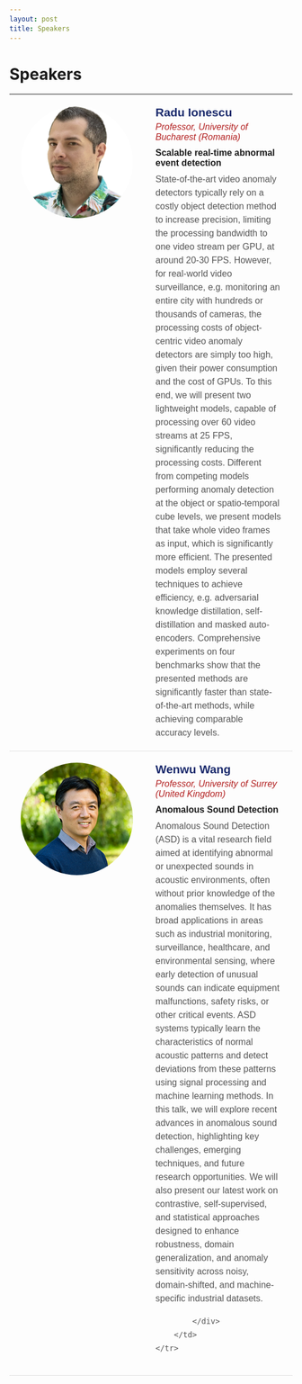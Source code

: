 ```yaml
---
layout: post
title: Speakers
---
```


<h1>Speakers</h1>

<style>
    .speakers-table {
        width: 100%;
        border-collapse: collapse;
        font-family: Arial, sans-serif;
    }

    .speakers-table td {
        padding: 20px;
        vertical-align: top;
        border-bottom: 1px solid #e0e0e0;
        font-size:16px;
    }

    .speaker-image {
        width: 120px;
        padding-right: 20px;
    }

    .speaker-image img {
        width: 200px;
        height: 200px;
        border-radius: 50%;
        object-fit: cover;
        max-width: None;
    }

    .speaker-name {
        font-size: 1.3rem;
        font-weight: bold;
        color: #1a2a6c;
        margin-bottom: 5px;
    }

    .speaker-position {
        color: #b21f1f;
        font-style: italic;
        margin-bottom: 10px;
    }

    .talk-title {
        font-weight: bold;
        margin-bottom: 8px;
    }

    .talk-summary {
        color: #555;
        line-height: 1.5;
    }

    @media (max-width: 768px) {
        .speaker-image {
            width: 200px;
            padding-right: 15px;
        }

        .speaker-image img {
            width: 200px;
            height: 200px;
        }

        .speakers-table td {
            padding: 15px 10px;
        }
    }
</style>
<table class="speakers-table">
    <tr>
        <td class="speaker-image">
            <img src="assets/img/photos/radu.png" alt="Radu Ionescu">
        </td>
        <td>
            <div class="speaker-name">Radu Ionescu</div>
            <div class="speaker-position">Professor, University of Bucharest (Romania)</div>
            <div class="talk-title">Scalable real-time abnormal event detection</div>
            <div class="talk-summary">
State-of-the-art video anomaly detectors typically rely on a costly object detection method to increase precision, limiting the processing bandwidth to one video stream per GPU, at around 20-30 FPS. However, for real-world video surveillance, e.g. monitoring an entire city with hundreds or thousands of cameras, the processing costs of object-centric video anomaly detectors are simply too high, given their power consumption and the cost of GPUs. To this end, we will present two lightweight models, capable of processing over 60 video streams at 25 FPS, significantly reducing the processing costs. Different from competing models performing anomaly detection at the object or spatio-temporal cube levels, we present models that take whole video frames as input, which is significantly more efficient. The presented models employ several techniques to achieve efficiency, e.g. adversarial knowledge distillation, self-distillation and masked auto-encoders. Comprehensive experiments on four benchmarks show that the presented methods are significantly faster than state-of-the-art methods, while achieving comparable accuracy levels.
            </div>
        </td>
    </tr>
    <tr>
        <td class="speaker-image">
            <img src="assets/img/photos/wenwu.png" alt="Wenwu Wang">
        </td>
        <td>
            <div class="speaker-name">Wenwu Wang</div>
            <div class="speaker-position">Professor, University of Surrey (United Kingdom)</div>
            <div class="talk-title">Anomalous Sound Detection</div>
            <div class="talk-summary">
Anomalous Sound Detection (ASD) is a vital research field aimed at identifying abnormal or unexpected sounds in acoustic environments, often without prior knowledge of the anomalies themselves. It has broad applications in areas such as industrial monitoring, surveillance, healthcare, and environmental sensing, where early detection of unusual sounds can indicate equipment malfunctions, safety risks, or other critical events. ASD systems typically learn the characteristics of normal acoustic patterns and detect deviations from these patterns using signal processing and machine learning methods. In this talk, we will explore recent advances in anomalous sound detection, highlighting key challenges, emerging techniques, and future research opportunities. We will also present our latest work on contrastive, self-supervised, and statistical approaches designed to enhance robustness, domain generalization, and anomaly sensitivity across noisy, domain-shifted, and machine-specific industrial datasets.

            </div>
        </td>
    </tr>
</table>
